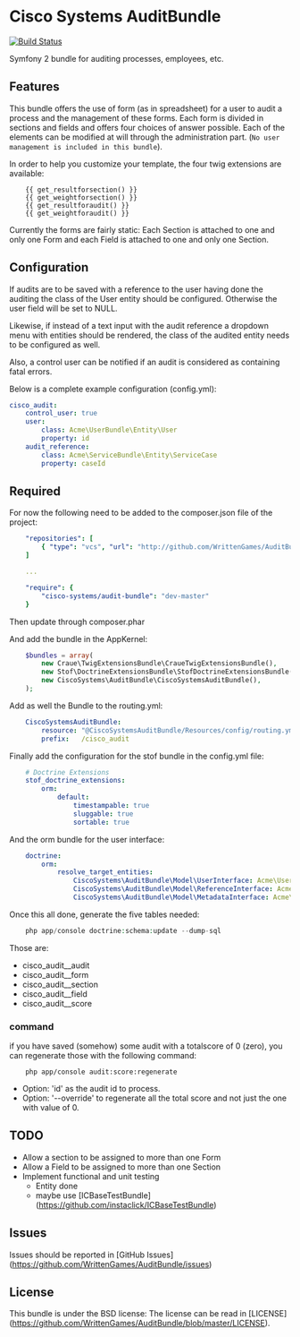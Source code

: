 Cisco Systems AuditBundle
=========================

[![Build Status](https://travis-ci.org/WrittenGames/AuditBundle.png?branch=master)](https://travis-ci.org/WrittenGames/AuditBundle)

Symfony 2 bundle for auditing processes, employees, etc.

## Features

This bundle offers the use of form (as in spreadsheet) for a user to audit a
process and the management of these forms. Each form is divided in sections and
fields and offers four choices of answer possible. Each of the elements can be
modified at will through the administration part. (`No user management is
included in this bundle`).

In order to help you customize your template, the four twig extensions are available:

```twig
    {{ get_resultforsection() }}
    {{ get_weightforsection() }}
    {{ get_resultforaudit() }}
    {{ get_weightforaudit() }}
```

Currently the forms are fairly static: Each Section is attached to one and only one
Form and each Field is attached to one and only one Section.

## Configuration

If audits are to be saved with a reference to the user having done the auditing
the class of the User entity should be configured. Otherwise the user field will
be set to NULL.

Likewise, if instead of a text input with the audit reference a dropdown menu
with entities should be rendered, the class of the audited entity needs to be
configured as well.

Also, a control user can be notified if an audit is considered as containing
fatal errors.

Below is a complete example configuration (config.yml):

```yaml
cisco_audit:
    control_user: true
    user:
        class: Acme\UserBundle\Entity\User
        property: id
    audit_reference:
        class: Acme\ServiceBundle\Entity\ServiceCase
        property: caseId
```

## Required

For now the following need to be added to the composer.json file of the project:

```yaml
    "repositories": [
        { "type": "vcs", "url": "http://github.com/WrittenGames/AuditBundle" }
    ]

    ...

    "require": {
        "cisco-systems/audit-bundle": "dev-master"
    }
```
Then update through composer.phar

And add the bundle in the AppKernel:

```php
    $bundles = array(
        new Craue\TwigExtensionsBundle\CraueTwigExtensionsBundle(),
        new Stof\DoctrineExtensionsBundle\StofDoctrineExtensionsBundle(),
        new CiscoSystems\AuditBundle\CiscoSystemsAuditBundle(),
    );
```

Add as well the Bundle to the routing.yml:

```yaml
    CiscoSystemsAuditBundle:
        resource: "@CiscoSystemsAuditBundle/Resources/config/routing.yml"
        prefix:   /cisco_audit
```

Finally add the configuration for the stof bundle in the config.yml file:

```yaml
    # Doctrine Extensions
    stof_doctrine_extensions:
        orm:
            default:
                timestampable: true
                sluggable: true
                sortable: true
```

And the orm bundle for the user interface:

```yaml
    doctrine:
        orm:
            resolve_target_entities:
                CiscoSystems\AuditBundle\Model\UserInterface: Acme\UserBundle\Entity\User
                CiscoSystems\AuditBundle\Model\ReferenceInterface: Acme\UserBundle\Entity\Reference
                CiscoSystems\AuditBundle\Model\MetadataInterface: Acme\AuditBundle\Entity\Metadata
```

Once this all done, generate the five tables needed:

```php
    php app/console doctrine:schema:update --dump-sql
```

Those are:

* cisco_audit__audit
* cisco_audit__form
* cisco_audit__section
* cisco_audit__field
* cisco_audit__score

### command

if you have saved (somehow) some audit with a totalscore of 0 (zero), you can regenerate those
with the following command:

```
    php app/console audit:score:regenerate
```
 * Option: 'id' as the audit id to process.
 * Option: '--override' to regenerate all the total score and not just the one with value of 0.

## TODO

 * Allow a section to be assigned to more than one Form
 * Allow a Field to be assigned to more than one Section
 * Implement functional and unit testing
    * Entity done
    * maybe use [ICBaseTestBundle] (https://github.com/instaclick/ICBaseTestBundle)

## Issues

Issues should be reported in [GitHub Issues] (https://github.com/WrittenGames/AuditBundle/issues)

## License

This bundle is under the BSD license: The license can be read in [LICENSE] (https://github.com/WrittenGames/AuditBundle/blob/master/LICENSE).
